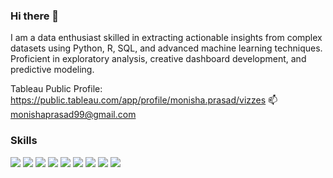 ### Hi there 👋

I am a data enthusiast skilled in extracting actionable insights from complex datasets using Python, R, SQL, and advanced machine learning techniques. Proficient in exploratory analysis, creative dashboard development, and predictive modeling.

Tableau Public Profile: https://public.tableau.com/app/profile/monisha.prasad/vizzes
📫 monishaprasad99@gmail.com

### Skills

<p>
<img src="https://img.shields.io/badge/Python-3448C5?style=for-the-badge&logo=python&logoColor=blue" />
<img src="https://img.shields.io/badge/Tableau-7B42BC?style=for-the-badge&logo=Tableau&logoColor=white" />
<img src="https://img.shields.io/badge/PostgreSQL-316192?style=for-the-badge&logo=postgresql&logoColor=white" />
<img src="https://img.shields.io/badge/MySQL-005C84?style=for-the-badge&logo=mysql&logoColor=white" />
<img src="https://img.shields.io/badge/TensorFlow-FF6F00?style=for-the-badge&logo=TensorFlow&logoColor=white" />
<img src="https://img.shields.io/badge/Amazon_AWS-212121?style=for-the-badge&logo=amazonaws&logoColor=white" />
<img src="https://img.shields.io/badge/scikit_learn-F7931E?style=for-the-badge&logo=scikit-learn&logoColor=white" />
<img src="https://img.shields.io/badge/R-22ADF6?style=for-the-badge&logo=r&logoColor=white" />
<img src="https://img.shields.io/badge/Talend-FF6D70?style=for-the-badge&logo=Talend&logoColor=white" />
</p>

